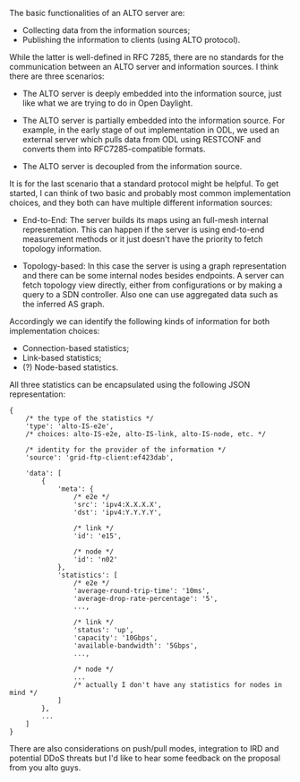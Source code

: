 
The basic functionalities of an ALTO server are:

- Collecting data from the information sources;
- Publishing the information to clients (using ALTO protocol).

While the latter is well-defined in RFC 7285, there are no standards for the
communication between an ALTO server and information sources.  I think there are
three scenarios:

- The ALTO server is deeply embedded into the information source, just like what
  we are trying to do in Open Daylight.

- The ALTO server is partially embedded into the information source.  For
  example, in the early stage of out implementation in ODL, we used an external
  server which pulls data from ODL using RESTCONF and converts them into
  RFC7285-compatible formats.

- The ALTO server is decoupled from the information source.

It is for the last scenario that a standard protocol might be helpful.  To get
started, I can think of two basic and probably most common implementation
choices, and they both can have multiple different information sources:

- End-to-End:
  The server builds its maps using an full-mesh internal representation.  This
  can happen if the server is using end-to-end measurement methods or it just
  doesn't have the priority to fetch topology information.

- Topology-based:
  In this case the server is using a graph representation and there can be some
  internal nodes besides endpoints.  A server can fetch topology view directly,
  either from configurations or by making a query to a SDN controller.  Also one
  can use aggregated data such as the inferred AS graph.

Accordingly we can identify the following kinds of information for both implementation
choices:

- Connection-based statistics;
- Link-based statistics;
- (?) Node-based statistics.

All three statistics can be encapsulated using the following JSON representation:

    {
        /* the type of the statistics */
        'type': 'alto-IS-e2e',
        /* choices: alto-IS-e2e, alto-IS-link, alto-IS-node, etc. */

        /* identity for the provider of the information */
        'source': 'grid-ftp-client:ef423dab',

        'data': [
            {
                'meta': {
                    /* e2e */
                    'src': 'ipv4:X.X.X.X',
                    'dst': 'ipv4:Y.Y.Y.Y',

                    /* link */
                    'id': 'e15',

                    /* node */
                    'id': 'n02'
                },
                'statistics': [
                    /* e2e */
                    'average-round-trip-time': '10ms',
                    'average-drop-rate-percentage': '5',
                    ...,

                    /* link */
                    'status': 'up',
                    'capacity': '10Gbps',
                    'available-bandwidth': '5Gbps',
                    ...,

                    /* node */
                    ...
                    /* actually I don't have any statistics for nodes in mind */
                ]
            },
            ...
        ]
    }

There are also considerations on push/pull modes, integration to IRD and
potential DDoS threats but I'd like to hear some feedback on the proposal from
you alto guys.

